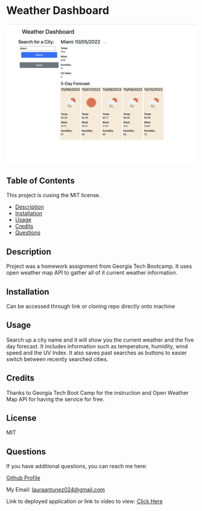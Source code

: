 

# Weather Dashboard

![Screenshot of Weather Dashboard](/assets/images/Screen%20Shot%202022-10-05%20at%208.15.34%20PM.png)

## Table of Contents

This project is cusing the MIT license. 
    
- [Description](#description)
- [Installation](#installation)
- [Usage](#usage)
- [Credits](#credits)
- [Questions](#questions)

## Description

Project was a homework assignment from Georgia Tech Bootcamp. It uses open weather map API to gather all of it current weather information.

## Installation

Can be accessed through link or cloning repo directly onto machine

## Usage
Search up a city name and it will show you the current weather and the five day forecast. It includes information such as temperature, humidity, wind speed and the UV Index. It also saves past searches as buttons to easier switch between recently searched cities.

## Credits
Thanks to Georgia Tech Boot Camp for the instruction and Open Weather Map API for having the service for free. 
## License
MIT 

## Questions

If you have additional questions, you can reach me here:

[Github Profile](https://github.com/lauraantunez024)

My Email: lauraantunez024@gmail.com

Link to deployed application or link to video to view:
[Click Here](https://lauraantunez024.github.io/Weather-Dashboard/)



